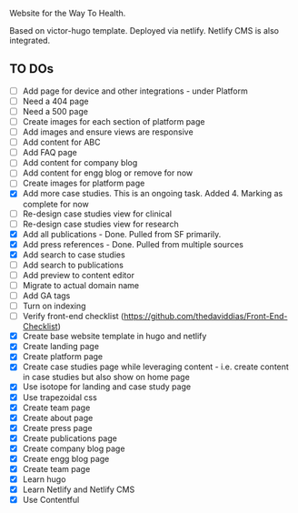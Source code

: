 Website for the Way To Health.

Based on victor-hugo template. 
Deployed via netlify.
Netlify CMS is also integrated.

## TO DOs

- [ ] Add page for device and other integrations - under Platform
- [ ] Need a 404 page
- [ ] Need a 500 page
- [ ] Create images for each section of platform page
- [ ] Add images and ensure views are responsive
- [ ] Add content for ABC
- [ ] Add FAQ page
- [ ] Add content for company blog
- [ ] Add content for engg blog or remove for now
- [ ] Create images for platform page
- [x] Add more case studies. This is an ongoing task. Added 4. Marking as complete for now
- [ ] Re-design case studies view for clinical
- [ ] Re-design case studies view for research
- [x] Add all publications - Done. Pulled from SF primarily.
- [x] Add press references - Done. Pulled from multiple sources
- [x] Add search to case studies
- [ ] Add search to publications
- [ ] Add preview to content editor
- [ ] Migrate to actual domain name
- [ ] Add GA tags
- [ ] Turn on indexing
- [ ] Verify front-end checklist (https://github.com/thedaviddias/Front-End-Checklist)
- [x] Create base website template in hugo and netlify
- [x] Create landing page
- [x] Create platform page
- [x] Create case studies page while leveraging content - i.e. create content in case studies but also show on home page
- [x] Use isotope for landing and case study page
- [x] Use trapezoidal css 
- [x] Create team page
- [x] Create about page
- [x] Create press page
- [x] Create publications page
- [x] Create company blog page
- [x] Create engg blog page
- [x] Create team page
- [x] Learn hugo
- [x] Learn Netlify and Netlify CMS
- [x] Use Contentful
